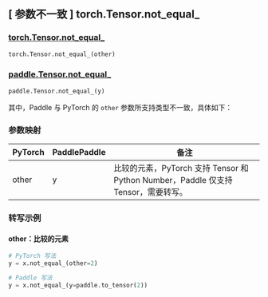 ## [ 参数不一致 ] torch.Tensor.not_equal_
### [torch.Tensor.not_equal_](https://pytorch.org/docs/stable/generated/torch.Tensor.not_equal_.html)

```python
torch.Tensor.not_equal_(other)
```

### [paddle.Tensor.not_equal_]()

```python
paddle.Tensor.not_equal_(y)
```

其中，Paddle 与 PyTorch 的 `other` 参数所支持类型不一致，具体如下：

### 参数映射

| PyTorch       | PaddlePaddle | 备注                                             |
| ------------- | ------------ | ----------------------------------------------- |
| other         | y            | 比较的元素，PyTorch 支持 Tensor 和 Python Number，Paddle 仅支持 Tensor，需要转写。                       |

### 转写示例
#### other：比较的元素
```python
# PyTorch 写法
y = x.not_equal_(other=2)

# Paddle 写法
y = x.not_equal_(y=paddle.to_tensor(2))
```

